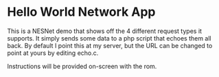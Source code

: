 # Hello World Network App

This is a NESNet demo that shows off the 4 different request types it supports. It simply sends some data to a
php script that echoes them all back. By default I point this at my server, but the URL can be changed to point
at yours by editing echo.c.

Instructions will be provided on-screen with the rom.

